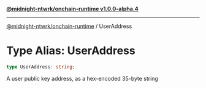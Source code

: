 [**@midnight-ntwrk/onchain-runtime v1.0.0-alpha.4**](../README.md)

***

[@midnight-ntwrk/onchain-runtime](../globals.md) / UserAddress

# Type Alias: UserAddress

```ts
type UserAddress: string;
```

A user public key address, as a hex-encoded 35-byte string
